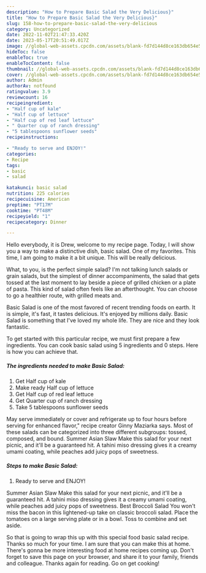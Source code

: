 ```yaml
---
description: "How to Prepare Basic Salad the Very Delicious}"
title: "How to Prepare Basic Salad the Very Delicious}"
slug: 158-how-to-prepare-basic-salad-the-very-delicious
category: Uncategorized
date: 2022-11-02T21:47:33.420Z
date: 2023-05-17T20:51:49.017Z
image: //global-web-assets.cpcdn.com/assets/blank-fd7d144d8ce163db654e5a02c40b08a2775adb7897d16e4062681dc7e1b2800f.png
hideToc: false
enableToc: true
enableTocContent: false
thumbnail: //global-web-assets.cpcdn.com/assets/blank-fd7d144d8ce163db654e5a02c40b08a2775adb7897d16e4062681dc7e1b2800f.png
cover: //global-web-assets.cpcdn.com/assets/blank-fd7d144d8ce163db654e5a02c40b08a2775adb7897d16e4062681dc7e1b2800f.png
author: Admin
authorAv: notfound
ratingvalue: 3.9
reviewcount: 16
recipeingredient:
- "Half cup of kale"
- "Half cup of lettuce"
- "Half cup of red leaf lettuce"
- " Quarter cup of ranch dressing"
- "5 tablespoons sunflower seeds"
recipeinstructions:

- "Ready to serve and ENJOY!"
categories:
- Recipe
tags:
- basic
- salad

katakunci: basic salad 
nutrition: 225 calories
recipecuisine: American
preptime: "PT17M"
cooktime: "PT48M"
recipeyield: "1"
recipecategory: Dinner

---
```



Hello everybody, it is Drew, welcome to my recipe page. Today, I will show you a way to make a distinctive dish, basic salad. One of my favorites. This time, I am going to make it a bit unique. This will be really delicious.

What, to you, is the perfect simple salad? I&#39;m not talking lunch salads or grain salads, but the simplest of dinner accompaniments, the salad that gets tossed at the last moment to lay beside a piece of grilled chicken or a plate of pasta. This kind of salad often feels like an afterthought. You can choose to go a healthier route, with grilled meats and.

Basic Salad is one of the most favored of recent trending foods on earth. It is simple, it's fast, it tastes delicious. It's enjoyed by millions daily. Basic Salad is something that I've loved my whole life. They are nice and they look fantastic.


To get started with this particular recipe, we must first prepare a few ingredients. You can cook basic salad using 5 ingredients and 0 steps. Here is how you can achieve that.

<!--inarticleads1-->

##### The ingredients needed to make Basic Salad:

1. Get Half cup of kale
1. Make ready Half cup of lettuce
1. Get Half cup of red leaf lettuce
1. Get  Quarter cup of ranch dressing
1. Take 5 tablespoons sunflower seeds


May serve immediately or cover and refrigerate up to four hours before serving for enhanced flavor,&#34; recipe creator Ginny Maziarka says. Most of these salads can be categorized into three different subgroups: tossed, composed, and bound. Summer Asian Slaw Make this salad for your next picnic, and it&#39;ll be a guaranteed hit. A tahini miso dressing gives it a creamy umami coating, while peaches add juicy pops of sweetness. 

<!--inarticleads2-->

##### Steps to make Basic Salad:


1. Ready to serve and ENJOY!

Summer Asian Slaw Make this salad for your next picnic, and it&#39;ll be a guaranteed hit. A tahini miso dressing gives it a creamy umami coating, while peaches add juicy pops of sweetness. Best Broccoli Salad You won&#39;t miss the bacon in this lightened-up take on classic broccoli salad. Place the tomatoes on a large serving plate or in a bowl. Toss to combine and set aside. 

So that is going to wrap this up with this special food basic salad recipe. Thanks so much for your time. I am sure that you can make this at home. There's gonna be more interesting food at home recipes coming up. Don't forget to save this page on your browser, and share it to your family, friends and colleague. Thanks again for reading. Go on get cooking!
